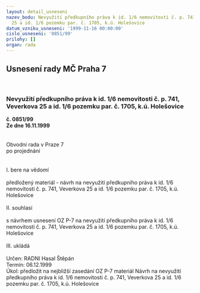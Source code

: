 ```yaml
---
layout: detail_usneseni
nazev_bodu: Nevyužití předkupního práva k id. 1/6 nemovitosti č. p. 741, Veverkova
  25 a id. 1/6 pozemku par. č. 1705, k.ú. Holešovice
datum_vzniku_usneseni: '1999-11-16 00:00:00'
cislo_usneseni: '0851/99'
prilohy: []
organ: rada
---
```

<div id="ucUsn_pList" class="usn">
	<span><h2>Usnesení rady MČ Praha 7 </h2>
<br></span><div class="standBody">
<span><h3>Nevyužití předkupního práva k id. 1/6 nemovitosti č. p. 741, Veverkova 25 a id. 1/6 pozemku par. č. 1705, k.ú. Holešovice</h3></span><div class="center">
		<strong>č. 0851/99</strong><br>
	</div>
<div class="center">
		<strong>Ze dne 16.11.1999</strong><br><br>
	</div>
<br>Obvodní rada v Praze 7<br>po projednání<br><br><br>I.	bere na vědomí<br><br> předložený materiál -  návrh na nevyužití předkupního práva k id. 1/6 nemovitosti č. p. 741, Veverkova 25 a id. 1/6 pozemku par. č. 1705, k.ú. Holešovice<br><br>II.	souhlasí <br><br>s návrhem usnesení OZ P-7 na nevyužití předkupního práva k id. 1/6 nemovitosti č. p. 741, Veverkova 25 a id. 1/6 pozemku par. č. 1705, k.ú. Holešovice<br><br>III.	ukládá <br><br> Určen:	     	RADNI Hasal Štěpán<br>Termín: 06.12.1999<br>Úkol:	 předložit na nejbližší zasedání OZ P-7 materiál Návrh na nevyužití předkupního práva k id. 1/6 nemovitosti č. p. 741, Veverkova 25 a id. 1/6 pozemku par. č. 1705, k.ú. Holešovice<br>
</div>
</div>
